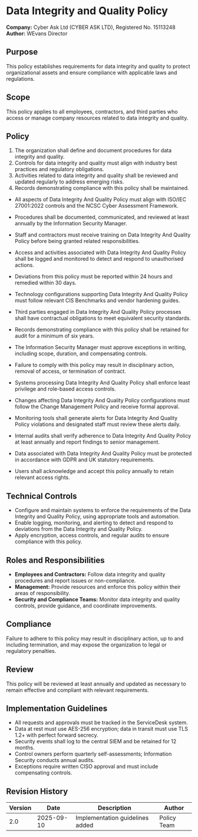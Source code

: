 # Data Integrity and Quality Policy

**Company:** Cyber Ask Ltd (CYBER ASK LTD), Registered No. 15113248  
**Author:** WEvans Director

## Purpose

This policy establishes requirements for data integrity and quality to protect organizational assets and ensure compliance with applicable laws and regulations.

## Scope

This policy applies to all employees, contractors, and third parties who access or manage company resources related to data integrity and quality.

## Policy
1. The organization shall define and document procedures for data integrity and quality.
2. Controls for data integrity and quality must align with industry best practices and regulatory obligations.
3. Activities related to data integrity and quality shall be reviewed and updated regularly to address emerging risks.
4. Records demonstrating compliance with this policy shall be maintained.

- All aspects of Data Integrity And Quality Policy must align with ISO/IEC 27001:2022 controls and the NCSC Cyber Assessment Framework.
- Procedures shall be documented, communicated, and reviewed at least annually by the Information Security Manager.
- Staff and contractors must receive training on Data Integrity And Quality Policy before being granted related responsibilities.
- Access and activities associated with Data Integrity And Quality Policy shall be logged and monitored to detect and respond to unauthorised actions.
- Deviations from this policy must be reported within 24 hours and remedied within 30 days.
- Technology configurations supporting Data Integrity And Quality Policy must follow relevant CIS Benchmarks and vendor hardening guides.
- Third parties engaged in Data Integrity And Quality Policy processes shall have contractual obligations to meet equivalent security standards.
- Records demonstrating compliance with this policy shall be retained for audit for a minimum of six years.
- The Information Security Manager must approve exceptions in writing, including scope, duration, and compensating controls.
- Failure to comply with this policy may result in disciplinary action, removal of access, or termination of contract.

- Systems processing Data Integrity And Quality Policy shall enforce least privilege and role-based access controls.
- Changes affecting Data Integrity And Quality Policy configurations must follow the Change Management Policy and receive formal approval.
- Monitoring tools shall generate alerts for Data Integrity And Quality Policy violations and designated staff must review these alerts daily.
- Internal audits shall verify adherence to Data Integrity And Quality Policy at least annually and report findings to senior management.
- Data associated with Data Integrity And Quality Policy must be protected in accordance with GDPR and UK statutory requirements.
- Users shall acknowledge and accept this policy annually to retain relevant access rights.

## Technical Controls

- Configure and maintain systems to enforce the requirements of the Data Integrity and Quality Policy, using appropriate tools and automation.
- Enable logging, monitoring, and alerting to detect and respond to deviations from the Data Integrity and Quality Policy.
- Apply encryption, access controls, and regular audits to ensure compliance with this policy.

## Roles and Responsibilities

- **Employees and Contractors:** Follow data integrity and quality procedures and report issues or non-compliance.
- **Management:** Provide resources and enforce this policy within their areas of responsibility.
- **Security and Compliance Teams:** Monitor data integrity and quality controls, provide guidance, and coordinate improvements.

## Compliance

Failure to adhere to this policy may result in disciplinary action, up to and including termination, and may expose the organization to legal or regulatory penalties.

## Review

This policy will be reviewed at least annually and updated as necessary to remain effective and compliant with relevant requirements.

## Implementation Guidelines
- All requests and approvals must be tracked in the ServiceDesk system.
- Data at rest must use AES-256 encryption; data in transit must use TLS 1.2+ with perfect forward secrecy.
- Security events shall log to the central SIEM and be retained for 12 months.
- Control owners perform quarterly self-assessments; Information Security conducts annual audits.
- Exceptions require written CISO approval and must include compensating controls.

## Revision History

| Version | Date | Description | Author |
| ------- | ---------- | ----------------------- | ------ |
| 2.0     | 2025-09-10 | Implementation guidelines added | Policy Team |

